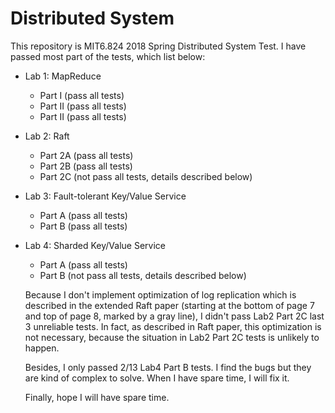 # Distributed System
This repository is MIT6.824 2018 Spring Distributed System Test. I have passed most part of the tests, which list below:  
* Lab 1: MapReduce
   * Part I (pass all tests)
   * Part II (pass all tests)
   * Part II (pass all tests)
* Lab 2: Raft 
   * Part 2A (pass all tests)
   * Part 2B (pass all tests)
   * Part 2C (not pass all tests, details described below)
* Lab 3: Fault-tolerant Key/Value Service
   * Part A (pass all tests)
   * Part B (pass all tests)
* Lab 4: Sharded Key/Value Service
   * Part A (pass all tests)
   * Part B (not pass all tests, details described below)
   
   Because I don't implement optimization of log replication which is described in the extended Raft paper (starting at the bottom of page 7 and top of page 8, marked by a gray line), I didn't pass Lab2 Part 2C last 3 unreliable tests. In fact, as described in Raft paper, this optimization is not necessary, because the situation in Lab2 Part 2C tests is unlikely to happen.
   
   Besides, I only passed 2/13 Lab4 Part B tests. I find the bugs but they are kind of complex to solve. When I have spare time, I will fix it.
   
   Finally, hope I will have spare time.
